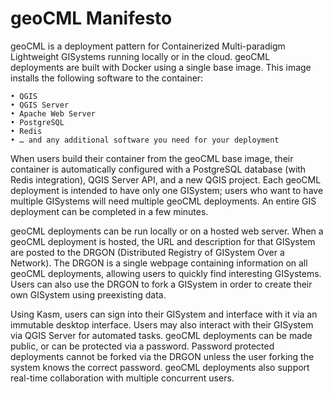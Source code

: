# geoCML Manifesto 

geoCML is a deployment pattern for Containerized Multi-paradigm Lightweight GISystems running locally or in the cloud. geoCML deployments are built with Docker using a single base image. This image installs the following software to the container:

    • QGIS 
    • QGIS Server
    • Apache Web Server
    • PostgreSQL
    • Redis
    • … and any additional software you need for your deployment

When users build their container from the geoCML base image, their container is automatically configured with a PostgreSQL database (with Redis integration), QGIS Server API, and a new QGIS project. Each geoCML deployment is intended to have only one GISystem; users who want to have multiple GISystems will need multiple geoCML deployments. An entire GIS deployment can be completed in a few minutes. 

geoCML deployments can be run locally or on a hosted web server. When a geoCML deployment is hosted, the URL and description for that GISystem are posted to the DRGON (Distributed Registry of GISystem Over a Network). The DRGON is a single webpage containing information on all geoCML deployments, allowing users to quickly find interesting GISystems. Users can also use the DRGON to fork a GISystem in order to create their own GISystem using preexisting data.

Using Kasm, users can sign into their GISystem and interface with it via an immutable desktop interface. Users may also interact with their GISystem via QGIS Server for automated tasks. geoCML deployments can be made public, or can be protected via a password. Password protected deployments cannot be forked via the DRGON unless the user forking the system knows the correct password. geoCML deployments also support real-time collaboration with multiple concurrent users. 
